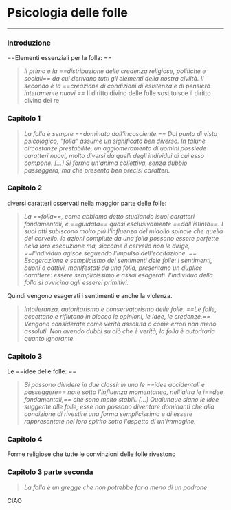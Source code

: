 # Psicologia delle folle
___
### Introduzione
==Elementi essenziali per la folla: ==
> *Il primo è la ==distribuzione delle credenza religiose, politiche e sociali== da cui derivano tutti gli elementi della nostra civiltà. Il secondo è la ==creazione di condizioni di esistenza e di pensiero interamente nuovi.==* 
> Il diritto divino delle folle sostituisce il diritto divino dei re
### Capitolo 1
> *La folla è sempre ==dominata dall'incosciente.==
> Dal punto di vista psicologico, "folla" assume un significato ben diverso. In talune circostanze prestabilite, un agglomeramento di uomini possiede caratteri nuovi, molto diversi da quelli degli individui di cui esso compone. [...] Si forma un'anima collettiva, senza dubbio passeggera, ma che presenta ben precisi caratteri.*
### Capitolo 2
diversi caratteri osservati nella maggior parte delle folle:
> *La ==folla==, come abbiamo detto studiando isuoi caratteri fondamentali, è ==guidata== quasi esclusivamente ==dall'istinto==. I suoi atti subiscono molto più l'influenza del midollo spinale che quella del cervello. le azioni compiute da una folla possono essere perfette nella loro esecuzione ma, siccome il cervello non le dirige, ==l'individuo agisce seguendo l'impulso dell'eccitazione. ==
> Esagerazione e semplicismo dei sentimenti dele folle: I sentimenti, buoni o cattivi, manifestati da una folla, presentano un duplice carattere: essere semplicissimo e assai esagerati. l'individuo della folla si avvicina agli esserei primitivi.* 

Quindi vengono esagerati i sentimenti e anche la violenza. 
> *Intolleranza, autoritarismo e conservatorismo delle folle. ==Le folle, accettano e rifiutano in blocco le opinioni, le idee, le credenze.== Vengono considerate come verità assoluta o come errori non meno assoluti. Non avendo dubbi su ciò che è verità, la folla è autoritaria quanto ignorante.* 
### Capitolo 3
Le ==idee delle folle: ==
> *Si possono dividere in due classi: in una le ==idee accidentali e passeggere== nate sotto l'influenza momentanea, nell'altra le i==dee fondamentali,== che sono molto stabili. [...]
Qualunque siano le idee suggerite alle folle, esse non possono diventare dominanti che alla condizione di rivestire una forma semplicissima e di essere rappresentate nel loro spirito sotto l'aspetto di un'immagine.* 
### Capitolo 4
Forme religiose che tutte le convinzioni delle folle rivestono 
### Capitolo 3 parte seconda
> *La folla è un gregge che non potrebbe far a meno di un padrone*



CIAO

